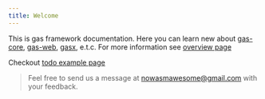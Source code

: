```yaml
---
title: Welcome
---
```


This is gas framework documentation. Here you can learn new about [gas-core](https://github.com/gascore/gas), [gas-web](https://github.com/gascore/gas-web), [gasx](https://github.com/gascore/gasx), e.t.c.
For more information see [overview page](https://gascore.github.io/overview/)

Checkout [todo example page](https://gascore.github.io/todo/index.html)

> Feel free to send us a message at [nowasmawesome@gmail.com](mailto:nowasmawesome@gmail.com) with your feedback.

